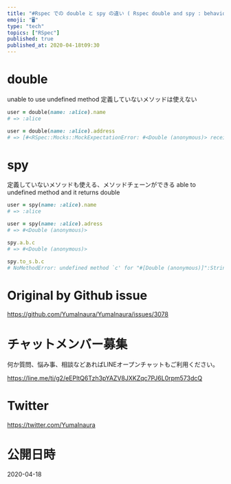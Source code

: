 ```yaml
---
title: "#Rspec での double と spy の違い ( Rspec double and spy : behaviour differen"
emoji: "🖥"
type: "tech"
topics: ["RSpec"]
published: true
published_at: 2020-04-18t09:30
---
```


# double

unable to use undefined method
定義していないメソッドは使えない

```rb
user = double(name: :alice).name
# => :alice

user = double(name: :alice).address
# => [#<RSpec::Mocks::MockExpectationError: #<Double (anonymous)> received unexpected message :address with (no args)>]

```

# spy

定義していないメソッドも使える、メソッドチェーンができる
able to undefined method and it returns double

```rb
user = spy(name: :alice).name
# => :alice

user = spy(name: :alice).adress
# => #<Double (anonymous)>

spy.a.b.c
# => #<Double (anonymous)>

spy.to_s.b.c
# NoMethodError: undefined method `c' for "#[Double (anonymous)]":String

```

# Original by Github issue

https://github.com/YumaInaura/YumaInaura/issues/3078








<!-- Update From Qiita API -->

# チャットメンバー募集


何か質問、悩み事、相談などあればLINEオープンチャットもご利用ください。

https://line.me/ti/g2/eEPltQ6Tzh3pYAZV8JXKZqc7PJ6L0rpm573dcQ





# Twitter


https://twitter.com/YumaInaura


<!-- Update From Qiita API -->



# 公開日時

2020-04-18
